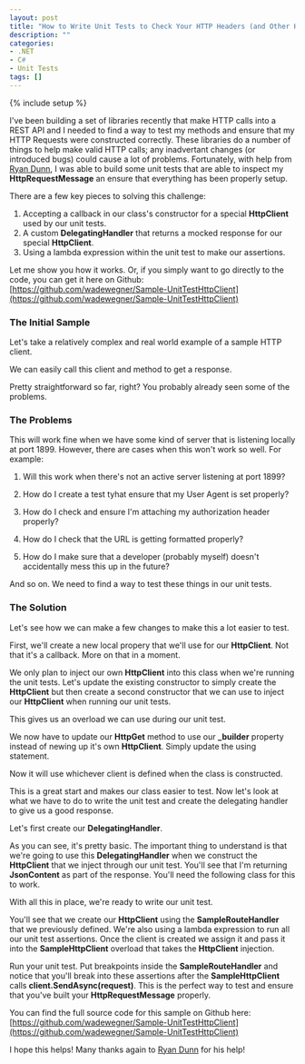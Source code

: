 ```yaml
---
layout: post
title: "How to Write Unit Tests to Check Your HTTP Headers (and Other HTTP Request Stuff) in C#"
description: ""
categories:
- .NET
- C#
- Unit Tests
tags: []
---
```

{% include setup %}

I've been building a set of libraries recently that make HTTP calls into a REST API and I needed to find a way to test my methods and ensure that my HTTP Requests were constructed correctly. These libraries do a number of things to help make valid HTTP calls; any inadvertant changes (or introduced bugs) could cause a lot of problems. Fortunately, with help from [Ryan Dunn](http://twitter.com/dunnry), I was able to build some unit tests that are able to inspect my **HttpRequestMessage** an ensure that everything has been properly setup.

There are a few key pieces to solving this challenge:

1. Accepting a callback in our class's constructor for a special **HttpClient** used by our unit tests.
2. A custom **DelegatingHandler** that returns a mocked response for our special **HttpClient**.
3. Using a lambda expression within the unit test to make our assertions.

Let me show you how it works. Or, if you simply want to go directly to the code, you can get it here on Github: [https://github.com/wadewegner/Sample-UnitTestHttpClient](https://github.com/wadewegner/Sample-UnitTestHttpClient)

### The Initial Sample ###

Let's take a relatively complex and real world example of a sample HTTP client.

<script src="https://gist.github.com/wadewegner/56c2c900a92056757e72.js?file=OrigSampleHttpClient.cs"></script>

We can easily call this client and method to get a response.

<script src="https://gist.github.com/wadewegner/56c2c900a92056757e72.js?file=CallingOurSampleHttpClient.cs"></script>

Pretty straightforward so far, right? You probably already seen some of the problems.

### The Problems ###

This will work fine when we have some kind of server that is listening locally at port 1899. However, there are cases when this won't work so well. For example:

1. Will this work when there's not an active server listening at port 1899?

2. How do I create a test tyhat ensure that my User Agent is set properly?

3. How do I check and ensure I'm attaching my authorization header properly?

4. How do I check that the URL is getting formatted properly?

5. How do I make sure that a developer (probably myself) doesn't accidentally mess this up in the future?

And so on. We need to find a way to test these things in our unit tests.

### The Solution ###

Let's see how we can make a few changes to make this a lot easier to test. 

First, we'll create a new local propery that we'll use for our **HttpClient**. Not that it's a callback. More on that in a moment.

<script src="https://gist.github.com/wadewegner/56c2c900a92056757e72.js?file=HttpClientProperty.cs"></script>

We only plan to inject our own **HttpClient** into this class when we're running the unit tests. Let's update the existing constructor to simply create the **HttpClient** but then create a second constructor that we can use to inject our **HttpClient** when running our unit tests.

<script src="https://gist.github.com/wadewegner/56c2c900a92056757e72.js?file=NewConstructors.cs"></script>

This gives us an overload we can use during our unit test.

We now have to update our **HttpGet** method to use our **_builder** property instead of newing up it's own **HttpClient**. Simply update the using statement.

<script src="https://gist.github.com/wadewegner/56c2c900a92056757e72.js?file=UpdatingOurClientUsingStatement.cs"></script>

Now it will use whichever client is defined when the class is constructed.

This is a great start and makes our class easier to test. Now let's look at what we have to do to write the unit test and create the delegating handler to give us a good response.

Let's first create our **DelegatingHandler**. 

<script src="https://gist.github.com/wadewegner/56c2c900a92056757e72.js?file=SampleRouteHandler.cs"></script>

As you can see, it's pretty basic. The important thing to understand is that we're going to use this **DelegatingHandler** when we construct the **HttpClient** that we inject through our unit test. You'll see that I'm returning **JsonContent** as part of the response. You'll need the following class for this to work.

<script src="https://gist.github.com/wadewegner/56c2c900a92056757e72.js?file=JsonContent.cs"></script>

With all this in place, we're ready to write our unit test.

<script src="https://gist.github.com/wadewegner/56c2c900a92056757e72.js?file=UnitTests.cs"></script>

You'll see that we create our **HttpClient** using the **SampleRouteHandler** that we previously defined. We're also using a lambda expression to run all our unit test assertions. Once the client is created we assign it and pass it into the **SampleHttpClient** overload that takes the **HttpClient** injection.

Run your unit test. Put breakpoints inside the **SampleRouteHandler** and notice that you'll break into these assertions after the **SampleHttpClient** calls **client.SendAsync(request)**. This is the perfect way to test and ensure that you've built your **HttpRequestMessage** properly.

You can find the full source code for this sample on Github here: [https://github.com/wadewegner/Sample-UnitTestHttpClient](https://github.com/wadewegner/Sample-UnitTestHttpClient)

I hope this helps! Many thanks again to [Ryan Dunn](http://twitter.com/dunnry) for his help!